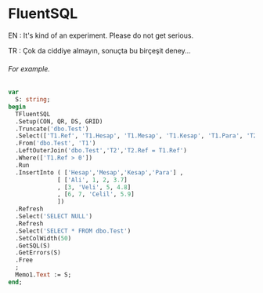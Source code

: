# FluentSQL

EN : It's kind of an experiment. Please do not get serious.

TR : Çok da ciddiye almayın, sonuçta bu birçeşit deney...

###### For example.

```pascal
var
  S: string;
begin
  TFluentSQL
  .Setup(CON, QR, DS, GRID)
  .Truncate('dbo.Test')
  .Select(['T1.Ref', 'T1.Hesap', 'T1.Mesap', 'T1.Kesap', 'T1.Para', 'T2.Hesap as T2Hesap'])
  .From('dbo.Test', 'T1')
  .LeftOuterJoin('dbo.Test','T2','T2.Ref = T1.Ref')
  .Where(['T1.Ref > 0'])
  .Run
  .InsertInto ( ['Hesap','Mesap','Kesap','Para'] ,
              [ ['Ali', 1, 2, 3.7]
              , [3, 'Veli', 5, 4.8]
              , [6, 7, 'Celil', 5.9]
              ])
  .Refresh
  .Select('SELECT NULL')
  .Refresh
  .Select('SELECT * FROM dbo.Test')
  .SetColWidth(50)
  .GetSQL(S)
  .GetErrors(S)
  .Free
  ;
  Memo1.Text := S;
end;
```
